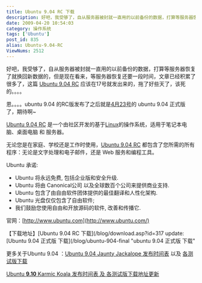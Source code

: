 ```yaml
---
title: Ubuntu 9.04 RC 下载
description: 好吧，我受够了，自从服务器被封就一直用的以前备份的数据，打算等服务器恢复了就换回新数据的，但是现在看来，等服务器恢复还要一段时间，文章已经积累了很多了，这篇Ubuntu9.04RC应该在17号就发出来的，拖了好些天了，该死的。。。。恩。。。。ubuntu9.04的RC版发布了之后就是4月23号的ubuntu9.04正式版了，期待啊~Ubuntu9.04RC是一个由社区开发的基于Linux的操作系统，适用于笔记本电脑、桌面电脑和服务器。无论您是在家庭、学校还是工作时使用，Ubuntu9.04RC都包含了您所需的所有程序：无论是文字处理和电子邮件，还是Web服务和编程工具。
date: 2009-04-20 10:54:03
category: 操作系统
tags: ['Ubuntu']
post_id: 835
alias: Ubuntu-9.04-RC
ViewNums: 2512
---
```


好吧，我受够了，自从服务器被封就一直用的以前备份的数据，打算等服务器恢复了就换回新数据的，但是现在看来，等服务器恢复还要一段时间，文章已经积累了很多了，这篇 [Ubuntu 9.04 RC](/blog/ubuntu-904-rc) 应该在17号就发出来的，拖了好些天了，该死的。。。。

恩。。。。ubuntu 9.04 的RC版发布了之后就是[4月23号](/blog/ubuntu-904-jaunty-jackalope-releaseschedule)的 ubuntu 9.04 正式版了，期待啊~

[Ubuntu 9.04 RC](/blog/ubuntu-904-rc) 是一个由社区开发的基于[Linux](/tags/Linux)的操作系统，适用于笔记本电脑、桌面电脑 和 服务器。

无论您是在家庭、学校还是工作时使用，[Ubuntu 9.04 RC](/blog/ubuntu-904-rc) 都包含了您所需的所有程序：无论是文字处理和电子邮件，还是 Web 服务和编程工具。

Ubuntu 承诺:

* Ubuntu 将永远免费, 包括企业版和安全升级.
* Ubuntu 将由 Canonical公司 以及全球数百个公司来提供商业支持.
* Ubuntu 包含了由自由软件团体提供的最佳翻译和人性化架构.
* Ubuntu 光盘仅仅包含了自由软件;
* 我们鼓励您使用自由和开放源码的软件, 改善和传播它.

官网：[http://www.ubuntu.com](http://www.ubuntu.com/)

【下载地址】[Ubuntu 9.04 RC 下载](/blog/download.asp?id=317
update:[Ubuntu 9.04 正式版 下载](/blog/ubuntu-904-final "ubuntu 9.04 正式版 下载"

更多关于Ubuntu 9.04 ：[Ubuntu 9.04 Jaunty Jackalope 发布时间表](/blog/ubuntu-904-jaunty-jackalope-releaseschedule) 以及 [各测试版下载](/blog/ubuntu-904-jaunty-jackalope-releaseschedule)

[Ubuntu **9.10** Karmic Koala 发布时间表 及 各测试版下载地址更新](/blog/ubuntu-910-karmic-koala)

